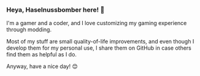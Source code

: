 ### Heya, Haselnussbomber here! 👋

I'm a gamer and a coder, and I love customizing my gaming experience through modding.

Most of my stuff are small quality-of-life improvements, and even though I develop them for my personal use, I share them on GitHub in case others find them as helpful as I do.

Anyway, have a nice day! 😊
